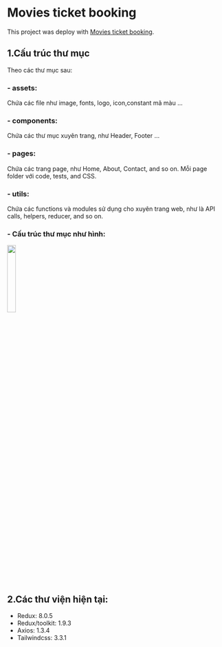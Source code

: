 # Movies ticket booking

This project was deploy with [Movies ticket booking](https://#).

## 1.Cấu trúc thư mục

Theo các thư mục sau:

### - assets:

Chứa các file như image, fonts, logo, icon,constant mã màu ...

### - components:

Chứa các thư mục xuyên trang, như Header, Footer ...

### - pages: 

Chứa các trang page, như Home, About, Contact, and so on. Mỗi page folder với code, tests, and CSS.

### - utils: 

Chứa các functions và modules sử dụng cho xuyên trang web, như là API calls, helpers, reducer, and so on.

### - Cấu trúc thư mục như hình:

<img src="https://user-images.githubusercontent.com/118450812/231988937-0f9a0dd5-15ac-4a92-9cd0-16f96f8b1472.png" style="width: 20%;">

## 2.Các thư viện hiện tại:

- Redux: 8.0.5
- Redux/toolkit: 1.9.3
- Axios: 1.3.4
- Tailwindcss: 3.3.1
